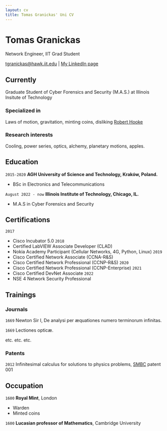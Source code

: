 ```yaml
---
layout: cv
title: Tomas Granickas' Uni CV
---
```

# Tomas Granickas
Network Engineer, IIT Grad Student

<div id="webaddress">
<a href="mailto:tgranickas@hawk.iit.edu">tgranickas@hawk.iit.edu</a>
| <a href="https://www.linkedin.com/in/tomas-granickas-02b422ba/">My LinkedIn page</a>
</div>


## Currently

Graduate Student of Cyber Forensics and Security (M.A.S.) at Illinois Insitute of Technology

### Specialized in

Laws of motion, gravitation, minting coins, disliking [Robert Hooke](http://en.wikipedia.org/wiki/Robert_Hooke)


### Research interests

Cooling, power series, optics, alchemy, planetary motions, apples.


## Education

`2015-2020`
__AGH University of Science and Technology, Kraków, Poland.__

- BSc in Electronics and Telecommunications

`August 2022 - now`
__Illinois Institute of Technology, Chicago, IL.__

- M.A.S in Cyber Forensics and Security



## Certifications

`2017`
- Cisco Incubator 5.0
`2018`
- Certified LabVIEW Associate Developer (CLAD) 
- Nokia Academy Participant (Cellular Networks, 4G, Python, Linux)
`2019` 
- Cisco Certified Network Associate (CCNA-R&S) 
- Cisco Certified Network Professional (CCNP-R&S)
`2020` 
- Cisco Certified Network Professional (CCNP-Enterprise) 
`2021`
- Cisco Certified DevNet Associate
`2022`
- NSE 4 Network Security Professional


## Trainings



### Journals

`1669`
Newton Sir I, De analysi per æquationes numero terminorum infinitas. 

`1669`
Lectiones opticæ.

etc. etc. etc.

### Patents

`2012`
Infinitesimal calculus for solutions to physics problems, [SMBC](http://www.techdirt.com/articles/20121011/09312820678/if-patents-had-been-around-time-newton.shtml) patent 001


## Occupation

`1600`
__Royal Mint__, London

- Warden
- Minted coins

`1600`
__Lucasian professor of Mathematics__, Cambridge University



<!-- ### Footer

Last updated: May 2013 -->


